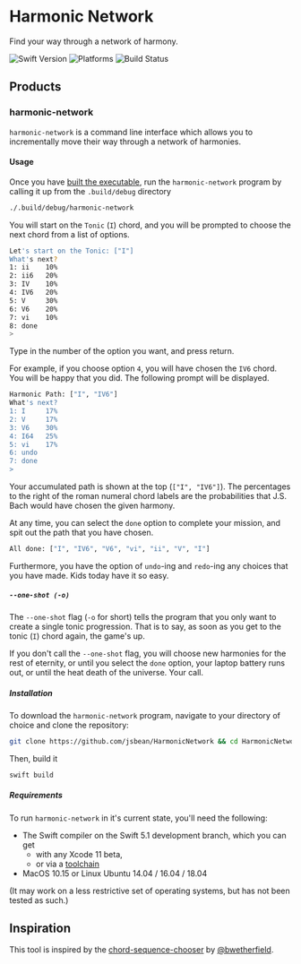 # Harmonic Network

Find your way through a network of harmony.

![Swift Version](https://img.shields.io/badge/Swift-5.0-orange.svg)
![Platforms](https://img.shields.io/badge/platform-linux%20%7C%20macOS%20%7C%20iOS%20%7C%20watchOS%20%7C%20tvOS-lightgrey)
![Build Status](https://travis-ci.org/jsbean/HarmonicNetwork.svg?branch=latest)

## Products

### harmonic-network

`harmonic-network` is a command line interface which allows you to incrementally move their way through a network of harmonies.

#### Usage

Once you have [built the executable](#Installation), run the `harmonic-network` program by calling it up from the `.build/debug` directory

```bash
./.build/debug/harmonic-network
```

You will start on the `Tonic` (`I`) chord, and you will be prompted to choose the next chord from a list of options.

```bash
Let's start on the Tonic: ["I"]
What's next?
1: ii    10%
2: ii6   20%
3: IV    10%
4: IV6   20%
5: V     30%
6: V6    20%
7: vi    10%
8: done
>
```

Type in the number of the option you want, and press return.

For example, if you choose option `4`, you will have chosen the `IV6` chord. You will be happy that you did. The following prompt will be displayed.

```bash
Harmonic Path: ["I", "IV6"]
What's next?
1: I     17%
2: V     17%
3: V6    30%
4: I64   25%
5: vi    17%
6: undo
7: done
>
```
Your accumulated path is shown at the top (`["I", "IV6"]`). The percentages to the right of the roman numeral chord labels are the probabilities that J.S. Bach would have chosen the given harmony.

At any time, you can select the `done` option to complete your mission, and spit out the path that you have chosen.

```bash
All done: ["I", "IV6", "V6", "vi", "ii", "V", "I"]
```

Furthermore, you have the option of `undo`-ing and `redo`-ing any choices that you have made. Kids today have it so easy.


##### `--one-shot (-o)`

The `--one-shot` flag (`-o` for short) tells the program that you only want to create a single tonic progression. That is to say, as soon as you get to the tonic (`I`) chord again, the game's up.

If you don't call the `--one-shot` flag, you will choose new harmonies for the rest of eternity, or until you select the `done` option, your laptop battery runs out, or until the heat death of the universe. Your call.

##### Installation

To download the `harmonic-network` program, navigate to your directory of choice and clone the repository:

```bash
git clone https://github.com/jsbean/HarmonicNetwork && cd HarmonicNetwork
```

Then, build it

```bash
swift build
```

##### Requirements

To run `harmonic-network` in it's current state, you'll need the following:

- The Swift compiler on the Swift 5.1 development branch, which you can get
	- with any Xcode 11 beta,
	- or via a [toolchain](https://swift.org/download/#snapshots)
- MacOS 10.15 or Linux Ubuntu 14.04 / 16.04 / 18.04

(It may work on a less restrictive set of operating systems, but has not been tested as such.)

## Inspiration

This tool is inspired by the [chord-sequence-chooser](https://github.com/bwetherfield/chord-sequence-chooser) by
[@bwetherfield](https://github.com/bwetherfield).
